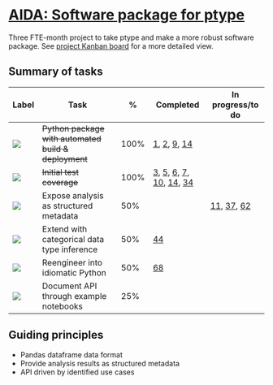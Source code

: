 # [AIDA: Software package for ptype](https://github.com/alan-turing-institute/Hut23/issues/438)

Three FTE-month project to take ptype and make a more robust software package. See [project Kanban board](https://github.com/alan-turing-institute/ptype-dmkd/projects/1) for a more detailed view.

## Summary of tasks

| Label | Task | % | Completed | In progress/to do |
| --- | --- | --- | --- | --- |
| [![](https://img.shields.io/github/labels/alan-turing-institute/ptype-dmkd/python-package)](https://github.com/alan-turing-institute/ptype-dmkd/labels/python-package) | <s>Python package with automated build & deployment</s> | 100% | [1](https://github.com/alan-turing-institute/ptype-dmkd/issues/1), [2](https://github.com/alan-turing-institute/ptype-dmkd/issues/2), [9](https://github.com/alan-turing-institute/ptype-dmkd/issues/9), [14](https://github.com/alan-turing-institute/ptype-dmkd/issues/14) |
| [![](https://img.shields.io/github/labels/alan-turing-institute/ptype-dmkd/test-coverage)](https://github.com/alan-turing-institute/ptype-dmkd/labels/test-coverage) | <s>Initial test coverage</s> | 100% | [3](https://github.com/alan-turing-institute/ptype-dmkd/issues/3), [5](https://github.com/alan-turing-institute/ptype-dmkd/issues/5), [6](https://github.com/alan-turing-institute/ptype-dmkd/issues/6), [7](https://github.com/alan-turing-institute/ptype-dmkd/issues/7), [10](https://github.com/alan-turing-institute/ptype-dmkd/issues/10), [14](https://github.com/alan-turing-institute/ptype-dmkd/issues/14), [34](https://github.com/alan-turing-institute/ptype-dmkd/issues/34) |
| [![](https://img.shields.io/github/labels/alan-turing-institute/ptype-dmkd/core-api)](https://github.com/alan-turing-institute/ptype-dmkd/labels/core-api) | Expose analysis as structured metadata | 50% | | [11](https://github.com/alan-turing-institute/ptype-dmkd/issues/11), [37](https://github.com/alan-turing-institute/ptype-dmkd/issues/37), [62](https://github.com/alan-turing-institute/ptype-dmkd/issues/62) |
| [![](https://img.shields.io/github/labels/alan-turing-institute/ptype-dmkd/categorical-data)](https://github.com/alan-turing-institute/ptype-dmkd/labels/categorical-data) | Extend with categorical data type inference | 50% | [44](https://github.com/alan-turing-institute/ptype-dmkd/issues/44)
| [![](https://img.shields.io/github/labels/alan-turing-institute/ptype-dmkd/reengineer)](https://github.com/alan-turing-institute/ptype-dmkd/labels/reengineer) | Reengineer into idiomatic Python | 50% | [68](https://github.com/alan-turing-institute/ptype-dmkd/issues/68) |
| [![](https://img.shields.io/github/labels/alan-turing-institute/ptype-dmkd/usage-docs)](https://github.com/alan-turing-institute/ptype-dmkd/labels/usage-docs) | Document API through example notebooks | 25% | 

## Guiding principles

- Pandas dataframe data format
- Provide analysis results as structured metadata
- API driven by identified use cases
